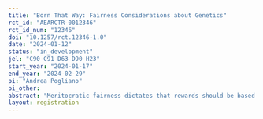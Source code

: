 ```yaml
---
title: "Born That Way: Fairness Considerations about Genetics"
rct_id: "AEARCTR-0012346"
rct_id_num: "12346"
doi: "10.1257/rct.12346-1.0"
date: "2024-01-12"
status: "in_development"
jel: "C90 C91 D63 D90 H23"
start_year: "2024-01-17"
end_year: "2024-02-29"
pi: "Andrea Pogliano"
pi_other:
abstract: "Meritocratic fairness dictates that rewards should be based on performance, while external circumstances should not be taken into account in the attribution of merit. However, it is often hard to disentangle performance and circumstances. An example of this is given by genetics, which can be thought of as a lottery happening at birth that has a considerable impact on later performance. I investigate whether individuals' fairness considerations are sensitive to differences in genetics. In an online incentivized experiment, third parties can redistribute earnings between two workers that performed a mathematical task. Across two treatments, beliefs about the importance of genetics in completing the mathematical task are modified through an information treatment."
layout: registration
---
```


